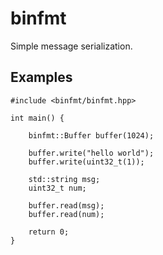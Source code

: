 binfmt
======

Simple message serialization.

Examples
--------


    #include <binfmt/binfmt.hpp>
    
    int main() {

        binfmt::Buffer buffer(1024);
        
        buffer.write("hello world");
        buffer.write(uint32_t(1));
        
        std::string msg;
        uint32_t num;

        buffer.read(msg);
        buffer.read(num);

        return 0;
    }
